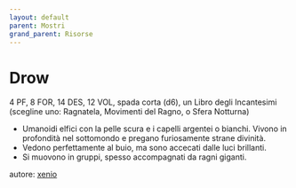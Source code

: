 ```yaml
---
layout: default
parent: Mostri
grand_parent: Risorse
---
```


# Drow

4 PF, 8 FOR, 14 DES, 12 VOL, spada corta (d6), un Libro degli Incantesimi (scegline uno: Ragnatela, Movimenti del Ragno, o Sfera Notturna)
- Umanoidi elfici con la pelle scura e i capelli argentei o bianchi. Vivono in profondità nel sottomondo e pregano furiosamente strane divinità.
- Vedono perfettamente al buio, ma sono accecati dalle luci brillanti.
- Si muovono in gruppi, spesso accompagnati da ragni giganti. 

autore: [xenio](https://xenioinabottle.blogspot.com)
